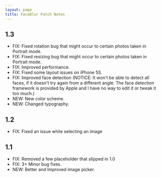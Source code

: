 ```yaml
---
layout: page
title: FaceBlur Patch Notes
---
```


## 1.3

- FIX: Fixed rotation bug that might occur to certain photos taken in Portrait mode.
- FIX: Fixed resizing  bug that might occur to certain photos taken in Portrait mode.
- FIX: Improved performance.
- FIX: Fixed some layout issues on iPhone 5S.
- FIX: Improved face detection (NOTICE: It won't be able to detect all faces, if it doesn't try again from a different angle. The face detection framework is provided by Apple and I have no way to edit it or tweak it too much.)
- NEW: New color scheme.
- NEW: Changed typography.

## 1.2

- FIX: Fixed an issue while selecting an image

## 1.1

* FIX: Removed a few placeholder that slipped in 1.0
* FIX: 3+ Minor bug fixes.
* NEW: Better and Improved image picker.